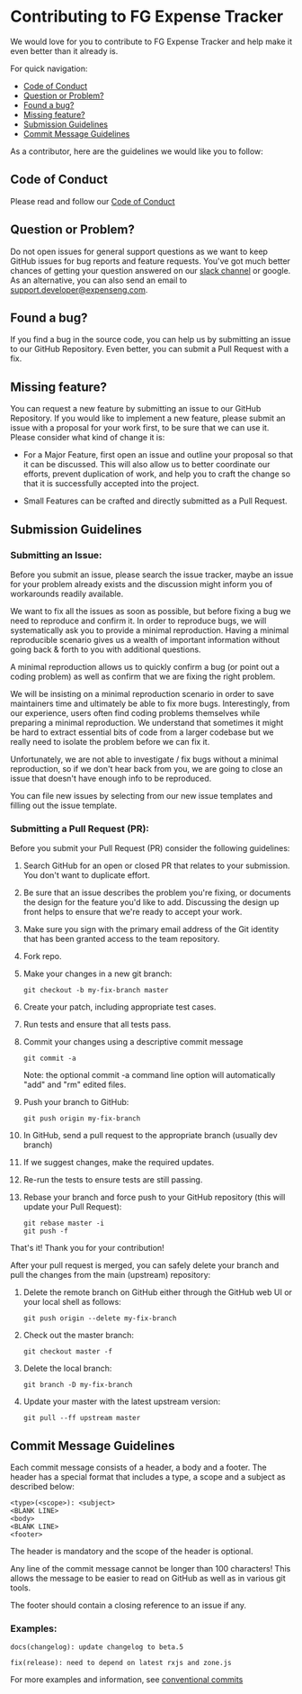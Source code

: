 # Contributing to FG Expense Tracker

We would love for you to contribute to FG Expense Tracker and help make it even better than it already is.

For quick navigation:

-   [Code of Conduct](#coc)
-   [Question or Problem?](#question-or-problem)
-   [Found a bug?](#found-a-bug)
-   [Missing feature?](#missing-feature)
-   [Submission Guidelines](#submission-guidelines)
-   [Commit Message Guidelines](#commit-message-guidelines)

As a contributor, here are the guidelines we would like you to follow:

## <a name="coc"></a> Code of Conduct

Please read and follow our [Code of Conduct](https://github.com/hngi/expenseng/blob/master/CODE_OF_CONDUCT.md)

## <a name="question-or-problem"></a> Question or Problem?

Do not open issues for general support questions as we want to keep GitHub issues for bug reports and feature requests. You've got much better chances of getting your question answered on our [slack channel]() or google. As an alternative, you can also send an email to support.developer@expenseng.com.

## <a name="found-a-bug"></a> Found a bug?

If you find a bug in the source code, you can help us by submitting an issue to our GitHub Repository. Even better, you can submit a Pull Request with a fix.

## <a name="missing-feature"></a> Missing feature?

You can request a new feature by submitting an issue to our GitHub Repository. If you would like to implement a new feature, please submit an issue with a proposal for your work first, to be sure that we can use it. Please consider what kind of change it is:

-   For a Major Feature, first open an issue and outline your proposal so that it can be discussed. This will also allow us to better coordinate our efforts, prevent duplication of work, and help you to craft the change so that it is successfully accepted into the project.

-   Small Features can be crafted and directly submitted as a Pull Request.

## <a name="submission-guidelines"></a> Submission Guidelines

### Submitting an Issue:

Before you submit an issue, please search the issue tracker, maybe an issue for your problem already exists and the discussion might inform you of workarounds readily available.

We want to fix all the issues as soon as possible, but before fixing a bug we need to reproduce and confirm it. In order to reproduce bugs, we will systematically ask you to provide a minimal reproduction. Having a minimal reproducible scenario gives us a wealth of important information without going back & forth to you with additional questions.

A minimal reproduction allows us to quickly confirm a bug (or point out a coding problem) as well as confirm that we are fixing the right problem.

We will be insisting on a minimal reproduction scenario in order to save maintainers time and ultimately be able to fix more bugs. Interestingly, from our experience, users often find coding problems themselves while preparing a minimal reproduction. We understand that sometimes it might be hard to extract essential bits of code from a larger codebase but we really need to isolate the problem before we can fix it.

Unfortunately, we are not able to investigate / fix bugs without a minimal reproduction, so if we don't hear back from you, we are going to close an issue that doesn't have enough info to be reproduced.

You can file new issues by selecting from our new issue templates and filling out the issue template.

### Submitting a Pull Request (PR):

Before you submit your Pull Request (PR) consider the following guidelines:

1. Search GitHub for an open or closed PR that relates to your submission. You don't want to duplicate effort.

2. Be sure that an issue describes the problem you're fixing, or documents the design for the feature you'd like to add. Discussing the design up front helps to ensure that we're ready to accept your work.

3. Make sure you sign with the primary email address of the Git identity that has been granted access to the team repository.

4. Fork repo.

5. Make your changes in a new git branch:
    ```
    git checkout -b my-fix-branch master
    ```
6. Create your patch, including appropriate test cases.

7. Run tests and ensure that all tests pass.

8. Commit your changes using a descriptive commit message

    ```
    git commit -a
    ```

    Note: the optional commit -a command line option will automatically "add" and "rm" edited files.

9. Push your branch to GitHub:

    ```
    git push origin my-fix-branch
    ```

10. In GitHub, send a pull request to the appropriate branch (usually dev branch)

11. If we suggest changes, make the required updates.

12. Re-run the tests to ensure tests are still passing.

13. Rebase your branch and force push to your GitHub repository (this will update your Pull Request):
    ```
    git rebase master -i
    git push -f
    ```

That's it! Thank you for your contribution!

After your pull request is merged, you can safely delete your branch and pull the changes from the main (upstream) repository:

1. Delete the remote branch on GitHub either through the GitHub web UI or your local shell as follows:

    ```
    git push origin --delete my-fix-branch
    ```

2. Check out the master branch:

    ```
    git checkout master -f
    ```

3. Delete the local branch:

    ```
    git branch -D my-fix-branch
    ```

4. Update your master with the latest upstream version:
    ```
    git pull --ff upstream master
    ```

## <a name="commit-message-guidelines"></a> Commit Message Guidelines

Each commit message consists of a header, a body and a footer. The header has a special format that includes a type, a scope and a subject as described below:

```
<type>(<scope>): <subject>
<BLANK LINE>
<body>
<BLANK LINE>
<footer>
```

The header is mandatory and the scope of the header is optional.

Any line of the commit message cannot be longer than 100 characters! This allows the message to be easier to read on GitHub as well as in various git tools.

The footer should contain a closing reference to an issue if any.

### Examples:

```
docs(changelog): update changelog to beta.5
```

```
fix(release): need to depend on latest rxjs and zone.js
```

For more examples and information, see [conventional commits](https://www.conventionalcommits.org/en/v1.0.0/#:~:text=Commits%20MUST%20be%20prefixed%20with,to%20your%20application%20or%20library.)
